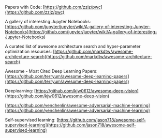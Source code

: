 Papers with Code: [https://github.com/zziz/pwc](https://github.com/zziz/pwc)

A gallery of interesting Jupyter Notebooks: [https://github.com/jupyter/jupyter/wiki/A-gallery-of-interesting-Jupyter-Notebooks](https://github.com/jupyter/jupyter/wiki/A-gallery-of-interesting-Jupyter-Notebooks)

A curated list of awesome architecture search and hyper-parameter optimization resources: [https://github.com/markdtw/awesome-architecture-search](https://github.com/markdtw/awesome-architecture-search)

Awesome - Most Cited Deep Learning Papers: [https://github.com/terryum/awesome-deep-learning-papers](https://github.com/terryum/awesome-deep-learning-papers)

Deeplearning: [https://github.com/kjw0612/awesome-deep-vision](https://github.com/kjw0612/awesome-deep-vision)

[https://github.com/yenchenlin/awesome-adversarial-machine-learning](https://github.com/yenchenlin/awesome-adversarial-machine-learning)

Self-supervised learning: [https://github.com/jason718/awesome-self-supervised-learning](https://github.com/jason718/awesome-self-supervised-learning)

